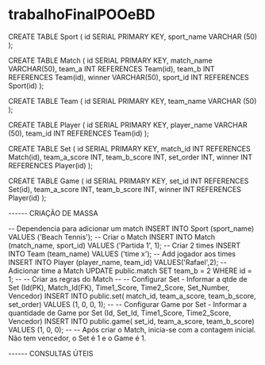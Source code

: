 # trabalhoFinalPOOeBD

CREATE TABLE Sport (
id SERIAL PRIMARY KEY,
sport_name VARCHAR (50)
);

CREATE TABLE Match (
id SERIAL PRIMARY KEY,
match_name VARCHAR(50),
team_a INT REFERENCES Team(id),
team_b INT REFERENCES Team(id),
winner VARCHAR(50),
sport_id INT REFERENCES Sport(id)
);

CREATE TABLE Team (
id SERIAL PRIMARY KEY,
team_name VARCHAR (50)
);

CREATE TABLE Player (
id SERIAL PRIMARY KEY,
player_name VARCHAR (50),
team_id INT REFERENCES Team(id)
);

CREATE TABLE Set (
id SERIAL PRIMARY KEY,
match_id INT REFERENCES Match(id),
team_a_score INT,
team_b_score INT,
set_order INT,
winner INT REFERENCES Player(id)
);

CREATE TABLE Game (
id SERIAL PRIMARY KEY,
set_id INT REFERENCES Set(id),
team_a_score INT,
team_b_score INT,
winner INT REFERENCES Player(id)
);

------ CRIAÇÃO DE MASSA

-- Dependencia para adicionar um match
INSERT INTO Sport (sport_name)
VALUES ('Beach Tennis');
-- Criar o Match
INSERT INTO Match (match_name, sport_id)
VALUES ('Partida 1', 1);
-- Criar 2 times
INSERT INTO Team (team_name)
VALUES ('time x');
-- Add jogador aos times
INSERT INTO Player (player_name, team_id)
VALUES('Rafael',2);
-- Adicionar time a Match
UPDATE public.match
SET team_b = 2
WHERE id = 1;
-- -- Criar as regras do Match
-- -- Configurar Set - Informar a qtde de Set (Id(PK), Match_Id(FK), Time1_Score, Time2_Score, Set_Number, Vencedor)
INSERT INTO public.set(
match_id, team_a_score, team_b_score, set_order)
VALUES (1, 0, 0, 1);
-- -- Configurar Game por Set - Informar a quantidade de Game por Set (Id, Set_Id, Time1_Score, Time2_Score, Vencedor)
INSERT INTO public.game(
set_id, team_a_score, team_b_score)
VALUES (1, 0, 0);
-- -- Após criar o Match, inicia-se com a contagem inicial. Não tem vencedor, o Set é 1 e o Game é 1.


------ CONSULTAS ÚTEIS